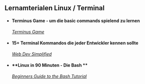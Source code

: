 ## Lernamterialen Linux / Terminal



- #### **Terminus Game - um die basic commands spielend zu lernen**
  [*Terminus Game*](https://web.mit.edu/mprat/Public/web/Terminus/Web/main.html)

- #### **15+ Terminal Kommandos die jeder Entwickler kennen sollte**

  [*Web Dev Simplified*](https://www.youtube.com/watch?v=CV-ven_rxhw)  
  
- #### **Linux in 90 Minuten - Die Bash **

  [*Beginners Guide to the Bash Tutorial*](https://www.youtube.com/watch?v=oxuRxtrO2Ag)








